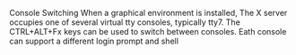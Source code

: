 Console Switching 
When a graphical environment is installed, The X server occupies one of several virtual tty consoles, typically tty7. The CTRL+ALT+Fx keys can be used to switch between consoles. Eath console can support a different login prompt and shell